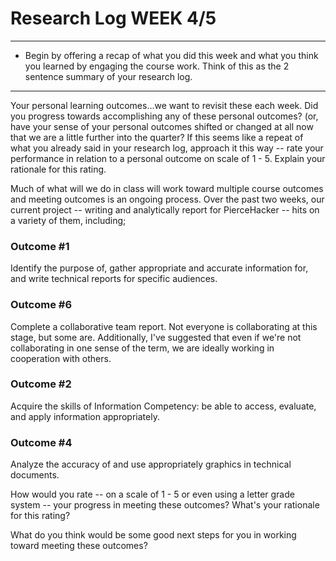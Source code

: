 # Research Log WEEK 4/5

---
* Begin by offering a recap of what you did this week and what you think you learned by engaging the course work. Think of this as the 2 sentence summary of your research log.

---
Your personal learning outcomes...we want to revisit these each week. Did you progress towards accomplishing any of these personal outcomes? (or, have your sense of your personal outcomes shifted or changed at all now that we are a little further into the quarter? If this seems like a repeat of what you already said in your research log, approach it this way -- rate your performance in relation to a personal outcome on scale of 1 - 5. Explain your rationale for this rating.

Much of what will we do in class will work toward multiple course outcomes and meeting outcomes is an ongoing process. Over the past two weeks, our current project -- writing and analytically report for PierceHacker -- hits on a variety of them, including;

### Outcome #1
Identify the purpose of, gather appropriate and accurate information for, and write technical reports for specific audiences.

### Outcome #6 
Complete a collaborative team report. Not everyone is collaborating at this stage, but some are. Additionally, I've suggested that even if we're not collaborating in one sense of the term, we are ideally working in cooperation with others.

### Outcome #2
Acquire the skills of Information Competency: be able to access, evaluate, and apply information appropriately.

### Outcome #4
Analyze the accuracy of and use appropriately graphics in technical documents.


How would you rate -- on a scale of 1 - 5 or even using a letter grade system -- your progress in meeting these outcomes? What's your rationale for this rating?

What do you think would be some good next steps for you in working toward meeting these outcomes?

